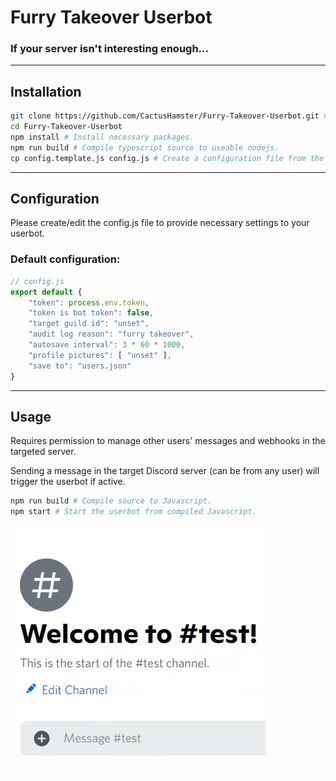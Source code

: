 # Furry Takeover Userbot
### If your server isn't interesting enough...
---
## Installation
```bash
git clone https://github.com/CactusHamster/Furry-Takeover-Userbot.git # Clone the repo.
cd Furry-Takeover-Userbot
npm install # Install necessary packages.
npm run build # Compile typescript source to useable nodejs.
cp config.template.js config.js # Create a configuration file from the template.
```
---
## Configuration
Please create/edit the config.js file to provide necessary settings to your userbot.

### Default configuration:
```js
// config.js
export default {
    "token": process.env.token,
    "token is bot token": false,
    "target guild id": "unset",
    "audit log reason": "furry takeover",
    "autosave interval": 3 * 60 * 1000,
    "profile pictures": [ "unset" ],
    "save to": "users.json"
}
```
---
## Usage
Requires permission to manage other users' messages and webhooks in the targeted server.

Sending a message in the target Discord server (can be from any user) will trigger the userbot if active.
```bash
npm run build # Compile source to Javascript.
npm start # Start the userbot from compiled Javascript.
```
![usage example gif](assets/example.gif?raw=true "much more creative than nuking")